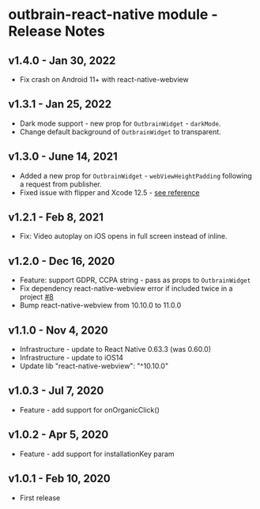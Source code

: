 # outbrain-react-native module - Release Notes

## v1.4.0 - Jan 30, 2022

- Fix crash on Android 11+ with react-native-webview

## v1.3.1 - Jan 25, 2022

- Dark mode support - new prop for `OutbrainWidget` - `darkMode`.
- Change default background of `OutbrainWidget` to transparent.

## v1.3.0 - June 14, 2021

- Added a new prop for `OutbrainWidget` - `webViewHeightPadding` following a request from publisher.
- Fixed issue with flipper and Xcode 12.5 - [see reference](https://stackoverflow.com/questions/66189325/xcode-throws-atomic-notify-oneunsigned-long-is-unavailable)


## v1.2.1 - Feb 8, 2021

- Fix: Video autoplay on iOS opens in full screen instead of inline.

## v1.2.0 - Dec 16, 2020

- Feature: support GDPR, CCPA string - pass as props to `OutbrainWidget`
- Fix dependency react-native-webview error if included twice in a project [#8](https://github.com/outbrain/outbrain-react-native-component/pull/8)
- Bump react-native-webview from 10.10.0 to 11.0.0

## v1.1.0 - Nov 4, 2020

- Infrastructure - update to React Native 0.63.3 (was 0.60.0)
- Infrastructure - update to iOS14
- Update lib "react-native-webview": "^10.10.0"

## v1.0.3 - Jul 7, 2020

- Feature - add support for onOrganicClick()

## v1.0.2 - Apr 5, 2020

- Feature - add support for installationKey param

## v1.0.1 - Feb 10, 2020

- First release
